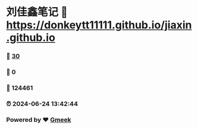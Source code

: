 # 刘佳鑫笔记 :link: https://donkeytt11111.github.io/jiaxin.github.io 
### :page_facing_up: [30](https://donkeytt11111.github.io/jiaxin.github.io/tag.html) 
### :speech_balloon: 0 
### :hibiscus: 124461 
### :alarm_clock: 2024-06-24 13:42:44 
### Powered by :heart: [Gmeek](https://github.com/Meekdai/Gmeek)
